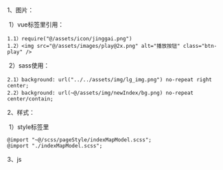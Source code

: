 1、图片：

​	1）vue标签里引用：

```
1.1）require("@/assets/icon/jinggai.png")
1.2）<img src="@/assets/images/play@2x.png" alt="播放按钮" class="btn-play" />
```

​	2）sass使用：

```
2.1）background: url("../../assets/img/lg_img.png") no-repeat right center;
2.2）background: url(~@/assets/img/newIndex/bg.png) no-repeat center/contain;
```



2、样式：

​	1）style标签里

```
@import "~@/scss/pageStyle/indexMapModel.scss";
@import "./indexMapModel.scss";
```



3、js

